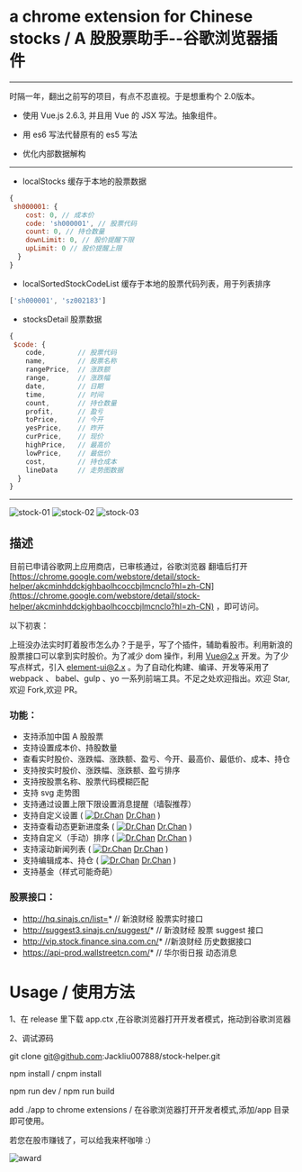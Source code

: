 # a chrome extension for Chinese stocks / A 股股票助手--谷歌浏览器插件

---

时隔一年，翻出之前写的项目，有点不忍直视。于是想重构个 2.0版本。

- 使用 Vue.js 2.6.3, 并且用 Vue 的 JSX 写法。抽象组件。

- 用 es6 写法代替原有的 es5 写法

- 优化内部数据解构

---

- localStocks 缓存于本地的股票数据

```JavaScript
{
 sh000001: {
    cost: 0, // 成本价
    code: 'sh000001', // 股票代码
    count: 0, // 持仓数量
    downLimit: 0, // 股价提醒下限
    upLimit: 0 // 股价提醒上限
  }
}
```

- localSortedStockCodeList 缓存于本地的股票代码列表，用于列表排序

```JavaScript
['sh000001', 'sz002183']
```

- stocksDetail 股票数据

```JavaScript
{
 $code: {
    code,        // 股票代码
    name,        // 股票名称
    rangePrice,  // 涨跌额
    range,       // 涨跌幅
    date,        // 日期
    time,        // 时间
    count,       // 持仓数量
    profit,      // 盈亏
    toPrice,     // 今开
    yesPrice,    // 昨开
    curPrice,    // 现价
    highPrice,   // 最高价
    lowPrice,    // 最低价
    cost,        // 持仓成本
    lineData     // 走势图数据
  }
}
```

---

![stock-01](http://oqzceoiaz.dddog.com.cn/stock-helper.png)
![stock-02](http://oqzceoiaz.dddog.com.cn/stock-show.png)
![stock-03](http://oqzceoiaz.dddog.com.cn/stock-up.png)

## 描述

目前已申请谷歌网上应用商店，已审核通过，谷歌浏览器 翻墙后打开 [https://chrome.google.com/webstore/detail/stock-helper/akcminhddckjghbaolhcoccbjlmcnclo?hl=zh-CN](https://chrome.google.com/webstore/detail/stock-helper/akcminhddckjghbaolhcoccbjlmcnclo?hl=zh-CN) ，即可访问。

以下初衷：

上班没办法实时盯着股市怎么办？于是乎，写了个插件，辅助看股市。利用新浪的股票接口可以拿到实时股价。为了减少 dom 操作，利用 Vue@2.x 开发。为了少写点样式，引入 element-ui@2.x 。为了自动化构建、编译、开发等采用了 webpack 、 babel、gulp 、yo 一系列前端工具。不足之处欢迎指出。欢迎 Star,欢迎 Fork,欢迎 PR。

### 功能：

* 支持添加中国 A 股股票
* 支持设置成本价、持股数量
* 查看实时股价、涨跌幅、涨跌额、盈亏、今开、最高价、最低价、成本、持仓
* 支持按实时股价、涨跌幅、涨跌额、盈亏排序
* 支持按股票名称、股票代码模糊匹配
* 支持 svg 走势图
* 支持通过设置上限下限设置消息提醒（墙裂推荐）
* 支持自定义设置 ( [![Dr.Chan](https://avatars3.githubusercontent.com/u/10216331?s=20&v=4)](https://github.com/isdrchan) [Dr.Chan](https://github.com/isdrchan) )
* 支持查看动态更新进度条 ( [![Dr.Chan](https://avatars3.githubusercontent.com/u/10216331?s=20&v=4)](https://github.com/isdrchan) [Dr.Chan](https://github.com/isdrchan) )
* 支持自定义（手动）排序 ( [![Dr.Chan](https://avatars3.githubusercontent.com/u/10216331?s=20&v=4)](https://github.com/isdrchan) [Dr.Chan](https://github.com/isdrchan) )
* 支持滚动新闻列表 ( [![Dr.Chan](https://avatars3.githubusercontent.com/u/10216331?s=20&v=4)](https://github.com/isdrchan) [Dr.Chan](https://github.com/isdrchan) )
* 支持编辑成本、持仓 ( [![Dr.Chan](https://avatars3.githubusercontent.com/u/10216331?s=20&v=4)](https://github.com/isdrchan) [Dr.Chan](https://github.com/isdrchan) )
* 支持基金（样式可能奇葩）

### 股票接口：

* http://hq.sinajs.cn/list=* // 新浪财经 股票实时接口
* http://suggest3.sinajs.cn/suggest/* // 新浪财经 股票 suggest 接口
* http://vip.stock.finance.sina.com.cn/* //新浪财经 历史数据接口
* https://api-prod.wallstreetcn.com/* // 华尔街日报 动态消息

# Usage / 使用方法

1、在 release 里下载 app.ctx ,在谷歌浏览器打开开发者模式，拖动到谷歌浏览器

2、调试源码

git clone git@github.com:Jackliu007888/stock-helper.git

npm install / cnpm install

npm run dev / npm run build

add ./app to chrome extensions / 在谷歌浏览器打开开发者模式,添加/app 目录即可使用。

若您在股市赚钱了，可以给我来杯咖啡 :）

![award](http://oqzceoiaz.dddog.com.cn/award.jpg)
